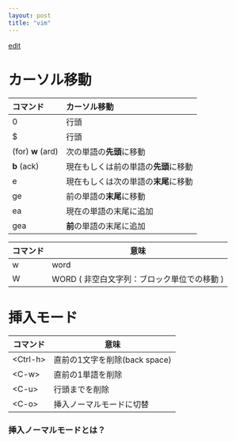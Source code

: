 ```yaml
---
layout: post
title: "vim"
---
```


[edit](https://github.com/harufujimoto/harufujimoto.github.io/edit/master/_posts/2020-09-03-vim.md)

# カーソル移動

| コマンド | カーソル移動 |
|:---|:---|
|0|行頭|
|$|行頭|
|(for) **w** (ard)|次の単語の**先頭**に移動|
|**b** (ack) |現在もしくは前の単語の**先頭**に移動|
|e|現在もしくは次の単語の**末尾**に移動|
|ge|前の単語の**末尾**に移動|
|ea|現在の単語の末尾に追加|
|gea|**前**の単語の末尾に追加|

|コマンド|意味|
|---|---|
|w|word|
|W|WORD ( 非空白文字列：ブロック単位での移動 )|

# 挿入モード

| コマンド | 意味 |
|---|---|
|\<Ctrl-h>|直前の1文字を削除(back space)|
|\<C-w>|直前の1単語を削除|
|\<C-u>|行頭までを削除|
|\<C-o>|挿入ノーマルモードに切替|
  
### 挿入ノーマルモードとは？
